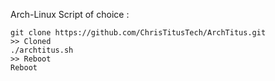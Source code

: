Arch-Linux Script of choice :

```git
git clone https://github.com/ChrisTitusTech/ArchTitus.git
>> Cloned
./archtitus.sh
>> Reboot
Reboot
```
